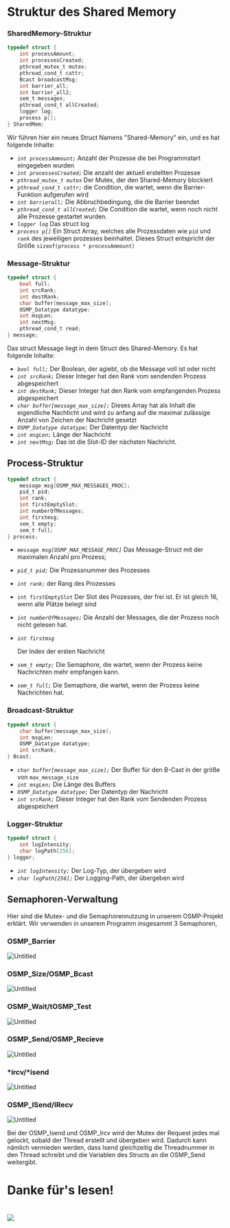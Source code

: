 # Struktur des Shared Memory

### SharedMemory-Struktur

```c
typedef struct {
    int processAmount;
    int processesCreated;
    pthread_mutex_t mutex;
    pthread_cond_t cattr;
    Bcast broadcastMsg;
    int barrier_all;
    int barrier_all2;
    sem_t messages;
    pthread_cond_t allCreated;
    logger log;
    process p[];
} SharedMem;
```

Wir führen hier ein neues Struct Namens "Shared-Memory" ein, und es hat folgende Inhalte:

- *`int processAmmount;`*
Anzahl der Prozesse die bei Programmstart eingegeben wurden
- *`int processesCreated;`*
Die anzahl der aktuell erstellten Prozesse
- *`pthread_mutex_t mutex`*
Der Mutex, der den Shared-Memory blockiert
- *`pthread_cond_t cattr;`*
die Condition, die wartet, wenn die Barrier-Funktion aufgerufen wird
- *`int barrierall;`*
Die Abbruchbedingung, die die Barrier beendet
- *`pthread_cond_t allCreated;`*
Die Condition die wartet, wenn noch nicht alle Prozesse gestartet wurden.
- *`logger log`*
Das struct log
- *`process p[]`*
Ein Struct Array, welches alle Prozessdaten wie `pid` und `rank` des jeweiligen prozesses beinhaltet. Dieses Struct entspricht der Größe `sizeof(process * processAmmount)`

### Message-Struktur

```c
typedef struct {
    bool full;
    int srcRank;
    int destRank;
    char buffer[message_max_size];
    OSMP_Datatype datatype;
    int msgLen;
    int nextMsg;
    pthread_cond_t read;
} message;
```

Das struct Message liegt in dem Struct des Shared-Memory. Es hat folgende Inhalte:

- *`bool full;`*
Der Boolean, der agiebt, ob die Message voll ist oder nicht
- *`int srcRank;`*
Dieser Integer hat den Rank vom sendenden Prozess abgespeichert
- *`int destRank;`*
Dieser Integer hat den Rank vom empfangenden Prozess abgespeichert
- *`char buffer[message_max_size];`*
Dieses Array hat als Inhalt die eigendliche Nachticht und wird zu anfang auf die maximal zulässige Anzahl von Zeichen der Nachricht gesetzt
- *`OSMP_Datatype datatype;`*
Der Datentyp der Nachricht
- *`int msgLen;`*
Länge der Nachricht
- *`int nextMsg;`*
Das ist die Slot-ID der nächsten Nachricht.

## Process-Struktur

```c
typedef struct {
    message msg[OSMP_MAX_MESSAGES_PROC];
    pid_t pid;
    int rank;
    int firstEmptySlot;
    int numberOfMessages;
    int firstmsg;
    sem_t empty;
    sem_t full;
} process;
```

- *`message msg[OSMP_MAX_MESSAGE_PROC]`*
Das Message-Struct mit der maximalen Anzahl pro Prozess;
- *`pid_t pid;`*
Die Prozessnummer des Prozesses
- *`int rank;`*
der Rang des Prozesses
- `int firstEmptySlot`
Der Slot des Prozesses, der frei ist. Er ist gleich 16, wenn alle Plätze belegt sind
- *`int numberOfMessages;`*
Die Anzahl der Messages, die der Prozess noch nicht gelesen hat.
- *`int firstmsg`*
    
    Der Index der ersten Nachricht
    
- *`sem_t empty;`*
Die Semaphore, die wartet, wenn der Prozess keine Nachrichten mehr empfangen kann.
- *`sem_t full;`*
Die Semaphore, die wartet, wenn der Prozess keine Nachrichten hat.

### Broadcast-Struktur

```c
typedef struct {
    char buffer[message_max_size];
    int msgLen;
    OSMP_Datatype datatype;
    int srcRank;
} Bcast;
```

- *`char buffer[message_max_size];`*
Der Buffer für den B-Cast in der größe von `max_message_size`
- *`int msgLen;`*
Die Länge des Buffers
- *`OSMP_Datatype datatype;`*
Der Datentyp der Nachricht
- *`int srcRank;`*
Dieser Integer hat den Rank vom Sendenden Prozess abgespeichert

### Logger-Struktur

```c
typedef struct {
    int logIntensity;
    char logPath[256];
} logger;
```

- *`int logIntensity;`*
Der Log-Typ, der übergeben wird
- *`char logPath[256];`*
Der Logging-Path, der übergeben wird

## Semaphoren-Verwaltung

Hier sind die Mutex- und die Semaphorennutzung in unserem OSMP-Projekt erklärt. Wir verwenden in unserem Programm insgesammt 3 Semaphoren,    

### OSMP_Barrier

![Untitled](./Images/OSMP_Barrier.png)

### OSMP_Size/OSMP_Bcast

![Untitled](./Images/OSMP_Size_Bcast.png)

### OSMP_Wait/tOSMP_Test

![Untitled](./Images/OSMP_Wait_Test.png)

### OSMP_Send/OSMP_Recieve

![Untitled](./Images/OSMP_Send_Recv.png)

### *ircv/\*isend

![Untitled](./Images/OSMP_ircv_isnd.png)

### OSMP_ISend/IRecv

![Untitled](./Images/OSMP_ISend_IRecv.png)

Bei der OSMP_Isend und OSMP_Ircv wird der Mutex der Request jedes mal gelockt, sobald der Thread erstellt und übergeben wird. Dadurch kann nämlich vermieden werden, dass Isend gleichzeitig die Threadnummer in den Thread schreibt und die Variablen des Structs an die OSMP_Send weitergibt.

#
#
#
#
#
#
#
#
#
#
#
#

# Danke für's lesen!
#
![](./Images/sl.gif)
